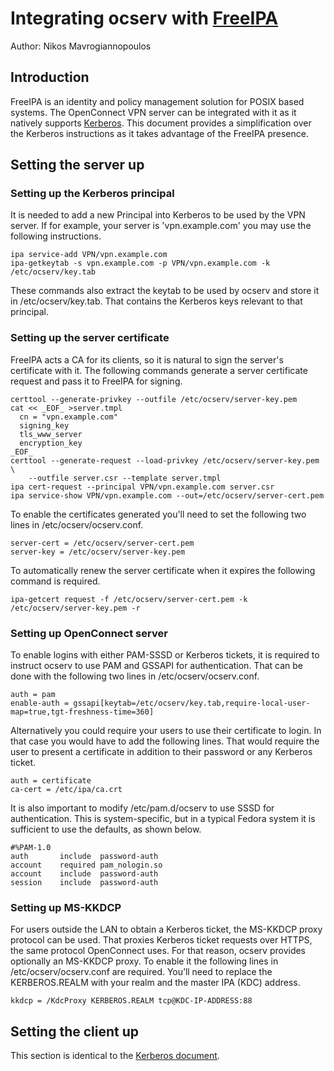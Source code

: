 # Integrating ocserv with [FreeIPA](https://www.freeipa.org)

Author: Nikos Mavrogiannopoulos	


## Introduction
FreeIPA is an identity and policy management solution for POSIX based systems.
The OpenConnect VPN server can be integrated with it as it natively supports
[Kerberos](ocserv-kerberos.md). This document provides a simplification over
the Kerberos instructions as it takes advantage of the FreeIPA presence.


## Setting the server up

### Setting up the Kerberos principal

It is needed to add a new Principal into Kerberos to be used by the VPN server.
If for example, your server is 'vpn.example.com' you may use the following instructions.

```
ipa service-add VPN/vpn.example.com
ipa-getkeytab -s vpn.example.com -p VPN/vpn.example.com -k /etc/ocserv/key.tab
```

These commands also extract the keytab to be used by ocserv and store it in
/etc/ocserv/key.tab. That contains the Kerberos keys relevant to that principal.


### Setting up the server certificate

FreeIPA acts a CA for its clients, so it is natural to sign the server's
certificate with it. The following commands generate a server certificate request
and pass it to FreeIPA for signing.

```
certtool --generate-privkey --outfile /etc/ocserv/server-key.pem
cat << _EOF_ >server.tmpl
  cn = "vpn.example.com"
  signing_key
  tls_www_server
  encryption_key
_EOF_
certtool --generate-request --load-privkey /etc/ocserv/server-key.pem \
	--outfile server.csr --template server.tmpl
ipa cert-request --principal VPN/vpn.example.com server.csr
ipa service-show VPN/vpn.example.com --out=/etc/ocserv/server-cert.pem
```

To enable the certificates generated you'll need to set the following
two lines in /etc/ocserv/ocserv.conf.
```
server-cert = /etc/ocserv/server-cert.pem
server-key = /etc/ocserv/server-key.pem
```

To automatically renew the server certificate when it expires the following
command is required.
```
ipa-getcert request -f /etc/ocserv/server-cert.pem -k /etc/ocserv/server-key.pem -r
```


### Setting up OpenConnect server

To enable logins with either PAM-SSSD or Kerberos tickets, it is required to
instruct ocserv to use PAM and  GSSAPI for authentication. That can
be done with the following two lines in /etc/ocserv/ocserv.conf.

```
auth = pam
enable-auth = gssapi[keytab=/etc/ocserv/key.tab,require-local-user-map=true,tgt-freshness-time=360]

```

Alternatively you could require your users to use their certificate to login. In that
case you would have to add the following lines. That would require the user to present
a certificate in addition to their password or any Kerberos ticket.

```
auth = certificate
ca-cert = /etc/ipa/ca.crt
```

It is also important to modify /etc/pam.d/ocserv to use SSSD for authentication. This
is system-specific, but in a typical Fedora system it is sufficient to use the defaults,
as shown below.

```
#%PAM-1.0
auth       include	password-auth
account    required	pam_nologin.so
account    include	password-auth
session    include	password-auth
```


### Setting up MS-KKDCP

For users outside the LAN to obtain a Kerberos ticket, the MS-KKDCP proxy protocol
can be used. That proxies Kerberos ticket requests over HTTPS, the same protocol
OpenConnect uses. For that reason, ocserv provides optionally an MS-KKDCP proxy.
To enable it the following lines in /etc/ocserv/ocserv.conf are required.
You’ll need to replace the KERBEROS.REALM with your realm and the master IPA (KDC)
address. 

```
kkdcp = /KdcProxy KERBEROS.REALM tcp@KDC-IP-ADDRESS:88
```


## Setting the client up

This section is identical to the [Kerberos document](ocserv-kerberos.md#setting-the-client-up).

